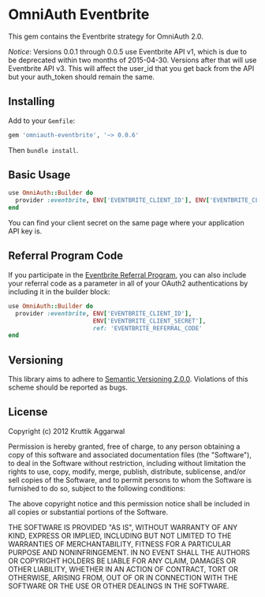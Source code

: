 # OmniAuth Eventbrite

This gem contains the Eventbrite strategy for OmniAuth 2.0.

*Notice*: Versions 0.0.1 through 0.0.5 use Eventbrite API v1, which is due to
be deprecated within two months of 2015-04-30. Versions after that will use
Eventbrite API v3. This will affect the user_id that you get back from the API
but your auth_token should remain the same.

## Installing

Add to your `Gemfile`:

```ruby
gem 'omniauth-eventbrite', '~> 0.0.6'
```

Then `bundle install`.

## Basic Usage

```ruby
use OmniAuth::Builder do
  provider :eventbrite, ENV['EVENTBRITE_CLIENT_ID'], ENV['EVENTBRITE_CLIENT_SECRET']
end
```

You can find your client secret on the same page where your application API key is.

## Referral Program Code

If you participate in the [Eventbrite Referral Program][referral], you can also
include your referral code as a parameter in all of your OAuth2 authentications
by including it in the builder block:

```ruby
use OmniAuth::Builder do
  provider :eventbrite, ENV['EVENTBRITE_CLIENT_ID'],
                        ENV['EVENTBRITE_CLIENT_SECRET'],
                        ref: 'EVENTBRITE_REFERRAL_CODE'
end
```

[referral]: https://www.eventbrite.com/referral-program/

## Versioning

This library aims to adhere to [Semantic Versioning 2.0.0][semver]. Violations
of this scheme should be reported as bugs.

[semver]: http://semver.org/spec/v2.0.0.html

## License

Copyright (c) 2012 Kruttik Aggarwal

Permission is hereby granted, free of charge, to any person obtaining a
copy of this software and associated documentation files (the
"Software"), to deal in the Software without restriction, including
without limitation the rights to use, copy, modify, merge, publish,
distribute, sublicense, and/or sell copies of the Software, and to
permit persons to whom the Software is furnished to do so, subject to
the following conditions:

The above copyright notice and this permission notice shall be included
in all copies or substantial portions of the Software.

THE SOFTWARE IS PROVIDED "AS IS", WITHOUT WARRANTY OF ANY KIND, EXPRESS
OR IMPLIED, INCLUDING BUT NOT LIMITED TO THE WARRANTIES OF
MERCHANTABILITY, FITNESS FOR A PARTICULAR PURPOSE AND NONINFRINGEMENT.
IN NO EVENT SHALL THE AUTHORS OR COPYRIGHT HOLDERS BE LIABLE FOR ANY
CLAIM, DAMAGES OR OTHER LIABILITY, WHETHER IN AN ACTION OF CONTRACT,
TORT OR OTHERWISE, ARISING FROM, OUT OF OR IN CONNECTION WITH THE
SOFTWARE OR THE USE OR OTHER DEALINGS IN THE SOFTWARE.
